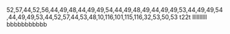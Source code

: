 52,57,44,52,56,44,49,48,44,49,49,54,44,49,48,49,44,49,49,53,44,49,49,54,44,49,49,53,44,52,57,44,53,48,10,116,101,115,116,32,53,50,53
t22t
llllllllll
bbbbbbbbbbb